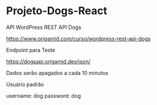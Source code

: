 # Projeto-Dogs-React

API
WordPress REST API Dogs

https://www.origamid.com/curso/wordpress-rest-api-dogs

Endpoint para Teste

https://dogsapi.origamid.dev/json/

Dados serão apagados a cada 10 minutos

Usuário padrão

username: dog
password: dog
